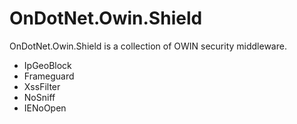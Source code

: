 # OnDotNet.Owin.Shield
OnDotNet.Owin.Shield is a collection of OWIN security middleware.

* IpGeoBlock
* Frameguard
* XssFilter
* NoSniff
* IENoOpen

